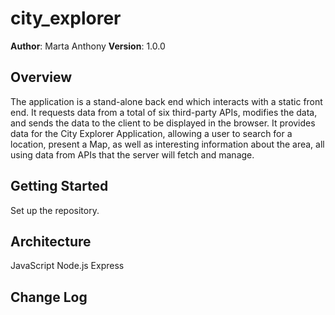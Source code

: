 # city_explorer

**Author**: Marta Anthony
**Version**: 1.0.0 

## Overview
The application is a stand-alone back end which interacts with a static front end. It requests data from a total of six third-party APIs, modifies the data, and sends the data to the client to be displayed in the browser. It provides data for the City Explorer Application, allowing a user to search for a location, present a Map, as well as interesting information about the area, all using data from APIs that the server will fetch and manage.

## Getting Started
Set up the repository.

## Architecture
JavaScript
Node.js
Express


## Change Log
<!-- Use this area to document the iterative changes made to your application as each feature is successfully implemented. Use time stamps. Here's an examples:
01-01-2001 4:59pm - Application now has a fully-functional express server, with a GET route for the location resource.

## Credits and Collaborations


Number and name of feature: ________________________________

Estimate of time needed to complete: _____

Start time: _____

Finish time: _____

Actual time needed to complete: _____
